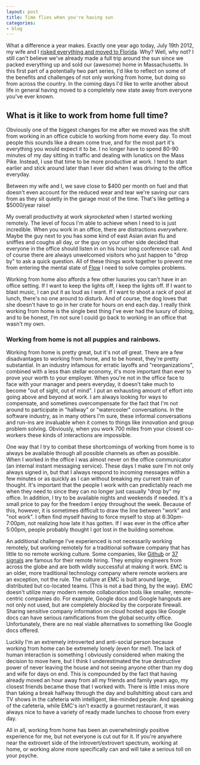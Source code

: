 ```yaml
---
layout: post
title: Time flies when you're having sun
categories:
- blog
---
```


What a difference a year makes. Exactly one year ago today, July 19th 2012, my wife and I [risked everything and moved to Florida](http://www.ericmitz.com/why-i-risked-everything-and-moved-to-florida/). Why? Well, why not? I still can't believe we've already made a full trip around the sun since we packed everything up and sold our (awesome) home in Massachusetts. In this first part of a potentially two part series, I'd like to reflect on some of the benefits and challenges of not only working from home, but doing so from across the country. In the coming days I'd like to write another about life in general having moved to a completely new state away from everyone you've ever known. 

## What is it like to work from home full time?

Obviously one of the biggest changes for me after we moved was the shift from working in an office cubicle to working from home every day. To most people this sounds like a dream come true, and for the most part it's everything you would expect it to be. I no longer have to spend 80-90 minutes of my day sitting in traffic and dealing with lunatics on the Mass Pike. Instead, I use that time to be more productive at work. I tend to start earlier and stick around later than I ever did when I was driving to the office everyday. 

Between my wife and I, we save close to $400 per month on fuel and that doesn't even account for the reduced wear and tear we're saving our cars from as they sit quietly in the garage most of the time. That's like getting a $5000/year raise!

My overall productivity at work _skyrocketed_ when I started working remotely. The level of focus I'm able to achieve when I need to is just incredible. When you work in an office, there are distractions _everywhere_. Maybe the guy next to you has some kind of east Asian avian flu and sniffles and coughs all day, or the guy on your other side decided that everyone in the office should listen in on his hour long conference call. And of course there are always unwelcomed visitors who just happen to "drop by" to ask a quick question. All of these things work together to prevent me from entering the mental state of [Flow](http://en.wikipedia.org/wiki/Flow_(psychology)) I need to solve complex problems.

Working from home also affords a few other luxuries you can't have in an office setting. If I want to keep the lights off, I keep the lights off. If I want to blast music, I can put it as loud as I want. If I want to shoot a rack of pool at lunch, there's no one around to disturb. And of course, the dog loves that she doesn't have to go in her crate for hours on end each day. I really think working from home is the single best thing I've ever had the luxury of doing, and to be honest, I'm not sure I could go back to working in an office that wasn't my own. 

### Working from home is not all puppies and rainbows.    

Working from home is pretty great, but it's not _all_ great. There are a few disadvantages to working from home, and to be honest, they're pretty substantial. In an industry infamous for erratic layoffs and "reorganizations", combined with a less than stellar economy, it's more important than ever to prove your worth to your employer. When you're not in the office face to face with your manager and peers everyday, it doesn't take much to become "out of sight, out of mind". I put an exhausting amount of effort into going above and beyond at work. I am always looking for ways to compensate, and sometimes overcompensate for the fact that I'm not around to participate in "hallway" or "watercooler" conversations. In the software industry, as in many others I'm sure, these informal conversations and run-ins are invaluable when it comes to things like innovation and group problem solving. Obviously, when you work 700 miles from your closest co-workers these kinds of interactions are impossible. 

One way that I try to combat these shortcomings of working from home is to always be available through all possible channels as often as possible. When I worked in the office I was almost never on the office communicator (an internal instant messaging service). These days I make sure I'm not only always signed in, but that I always respond to incoming messages within a few minutes or as quickly as I can without breaking my current train of thought. It's important that the people I work with can predictably reach me when they need to since they can no longer just casually "drop by" my office. In addition, I try to be available nights and weekends if needed. It's a small price to pay for the freedom I enjoy throughout the week. Because of this, however, it is sometimes difficult to draw the line between "work" and "not work". I often find myself having to force myself to stop at 6:30pm-7:00pm, not realizing how late it has gotten. If I was ever in the office after 5:00pm, people probably thought I got lost in the building somehow.

An additional challenge I've experienced is not necessarily working remotely, but working remotely for a traditional software company that has little to no remote working culture. Some companies, like [Github](http://github.com) or [37 signals](http://37signals.com/) are famous for their remote hiring. They employ engineers from across the globe and are both wildly successful at making it work. EMC is an older, more traditional technology company where remote workers are an exception, not the rule. The culture at EMC is built around large, distributed but co-located teams. (This is not a bad thing, by the way). EMC doesn't utilize many modern remote collaboration tools like smaller, remote-centric companies do. For example, Google docs and Google hangouts are not only not used, but are completely *blocked* by the corporate firewall. Sharing sensitive company information on cloud hosted apps like Google docs can have serious ramifications from the global security office. Unfortunately, there are no real viable alternatives to something like Google docs offered. 

Luckily I'm an extremely introverted and anti-social person because working from home can be extremely lonely (even for me!). The lack of human interaction is something I obviously considered when making the decision to move here, but I think I underestimated the true destructive power of never leaving the house and not seeing anyone other than my dog and wife for days on end. This is compounded by the fact that having already moved an hour away from all my friends and family years ago, my closest friends became those that I worked with. There is little I miss more than taking a break halfway through the day and bullshitting about cars and TV shows in the cafeteria with intelligent, like-minded people. And speaking of the cafeteria, while EMC's isn't exactly a gourmet restaurant, it was always nice to have a variety of ready made lunches to choose from every day. 

All in all, working from home has been an overwhelmingly positive experience for me, but not everyone is cut out for it. If you're anywhere near the extrovert side of the introvert/extrovert spectrum, working at home, or working alone more specifically can and will take a serious toll on your psyche. 

